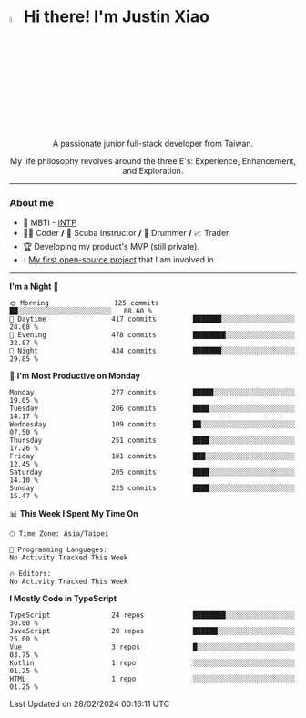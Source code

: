 # <img src="https://media.giphy.com/media/hvRJCLFzcasrR4ia7z/giphy.gif" width="5%">Hi there! I'm Justin Xiao
<p align="center">A passionate junior full-stack developer from Taiwan.  </p>
<p align="center">My life philosophy revolves around the three E's: Experience, Enhancement, and Exploration.</p>

---
### About me
- 👀 MBTI - [INTP](https://www.16personalities.com/intp-personality)
- 👨‍💻 Coder **/** 🤿 Scuba Instructor **/** 🥁 Drummer **/** 📈 Trader
- 🏆 Developing my product's MVP (still private).
- 💧 [My first open-source project](https://github.com/Game-as-a-Service/Game-Lobby-Web) that I am involved in.

---
<!--START_SECTION:waka-->
**I'm a Night 🦉** 

```text
🌞 Morning                125 commits         ██░░░░░░░░░░░░░░░░░░░░░░░   08.60 % 
🌆 Daytime                417 commits         ███████░░░░░░░░░░░░░░░░░░   28.68 % 
🌃 Evening                478 commits         ████████░░░░░░░░░░░░░░░░░   32.87 % 
🌙 Night                  434 commits         ███████░░░░░░░░░░░░░░░░░░   29.85 % 
```
📅 **I'm Most Productive on Monday** 

```text
Monday                   277 commits         █████░░░░░░░░░░░░░░░░░░░░   19.05 % 
Tuesday                  206 commits         ████░░░░░░░░░░░░░░░░░░░░░   14.17 % 
Wednesday                109 commits         ██░░░░░░░░░░░░░░░░░░░░░░░   07.50 % 
Thursday                 251 commits         ████░░░░░░░░░░░░░░░░░░░░░   17.26 % 
Friday                   181 commits         ███░░░░░░░░░░░░░░░░░░░░░░   12.45 % 
Saturday                 205 commits         ████░░░░░░░░░░░░░░░░░░░░░   14.10 % 
Sunday                   225 commits         ████░░░░░░░░░░░░░░░░░░░░░   15.47 % 
```


📊 **This Week I Spent My Time On** 

```text
🕑︎ Time Zone: Asia/Taipei

💬 Programming Languages: 
No Activity Tracked This Week

🔥 Editors: 
No Activity Tracked This Week
```

**I Mostly Code in TypeScript** 

```text
TypeScript               24 repos            ████████░░░░░░░░░░░░░░░░░   30.00 % 
JavaScript               20 repos            ██████░░░░░░░░░░░░░░░░░░░   25.00 % 
Vue                      3 repos             █░░░░░░░░░░░░░░░░░░░░░░░░   03.75 % 
Kotlin                   1 repo              ░░░░░░░░░░░░░░░░░░░░░░░░░   01.25 % 
HTML                     1 repo              ░░░░░░░░░░░░░░░░░░░░░░░░░   01.25 % 
```




 Last Updated on 28/02/2024 00:16:11 UTC
<!--END_SECTION:waka-->
